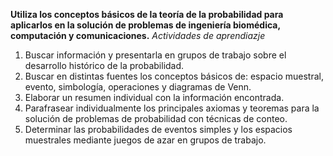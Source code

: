 **Utiliza los conceptos básicos de la teoría de la probabilidad para aplicarlos en la solución de problemas de ingeniería biomédica, computación y comunicaciones.**
*Actividades de aprendiazje*
1. Buscar información y presentarla en grupos de trabajo sobre el desarrollo histórico de la probabilidad.
2. Buscar en distintas fuentes los conceptos básicos de: espacio muestral, evento, simbología, operaciones y diagramas de Venn.
3. Elaborar un resumen individual con la información encontrada.
4. Parafrasear individualmente los principales axiomas y teoremas para la solución de problemas de probabilidad con técnicas de conteo.
5. Determinar las probabilidades de eventos simples y los espacios muestrales mediante juegos de azar en grupos de trabajo.
